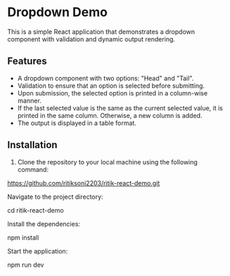 # Dropdown Demo

This is a simple React application that demonstrates a dropdown component with validation and dynamic output rendering.

## Features

- A dropdown component with two options: "Head" and "Tail".
- Validation to ensure that an option is selected before submitting.
- Upon submission, the selected option is printed in a column-wise manner.
- If the last selected value is the same as the current selected value, it is printed in the same column. Otherwise, a new column is added.
- The output is displayed in a table format.

## Installation

1. Clone the repository to your local machine using the following command:

https://github.com/ritiksoni2203/ritik-react-demo.git

Navigate to the project directory:

cd ritik-react-demo

Install the dependencies:

npm install

Start the application:

npm run dev